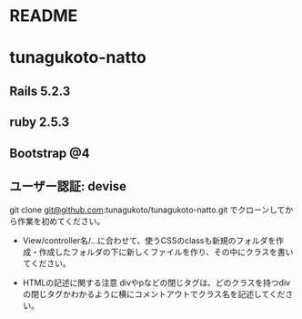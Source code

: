 # README
# tunagukoto-natto

## Rails 5.2.3
## ruby 2.5.3
## Bootstrap @4
## ユーザー認証: devise 


git clone git@github.com:tunagukoto/tunagukoto-natto.git
でクローンしてから作業を初めてください。

* View/controller名/...に合わせて、使うCSSのclassも新規のフォルダを作成・作成したフォルダの下に新しくファイルを作り、その中にクラスを書いてください。

* HTMLの記述に関する注意
divやpなどの閉じタグは、どのクラスを持つdivの閉じタグかわかるように横にコメントアウトでクラス名を記述してください。
